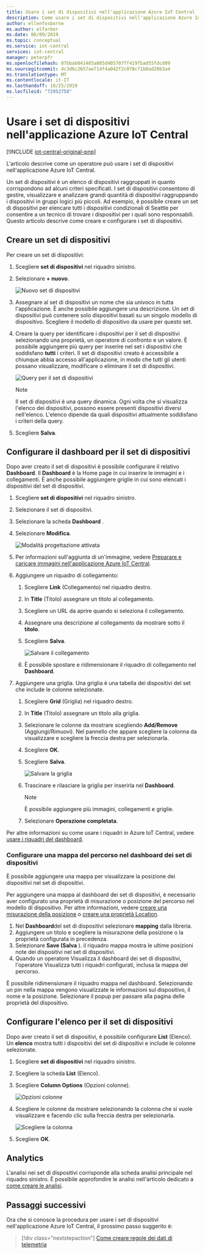 ```yaml
---
title: Usare i set di dispositivi nell'applicazione Azure IoT Central | Microsoft Docs
description: Come usare i set di dispositivi nell'applicazione Azure IoT Central in qualità di operatore.
author: ellenfosborne
ms.author: elfarber
ms.date: 06/09/2019
ms.topic: conceptual
ms.service: iot-central
services: iot-central
manager: peterpfr
ms.openlocfilehash: 87bbab041405a085d405707ff419fbad55fdcd09
ms.sourcegitcommit: 4c3d6c2657ae714f4a042f2c078cf1b0ad20b3a4
ms.translationtype: MT
ms.contentlocale: it-IT
ms.lasthandoff: 10/25/2019
ms.locfileid: "72952758"
---
```

# <a name="use-device-sets-in-your-azure-iot-central-application"></a>Usare i set di dispositivi nell'applicazione Azure IoT Central

[!INCLUDE [iot-central-original-pnp](../../../includes/iot-central-original-pnp-note.md)]

L'articolo descrive come un operatore può usare i set di dispositivi nell'applicazione Azure IoT Central.

Un set di dispositivi è un elenco di dispositivi raggruppati in quanto corrispondono ad alcuni criteri specificati. I set di dispositivi consentono di gestire, visualizzare e analizzare grandi quantità di dispositivi raggruppando i dispositivi in gruppi logici più piccoli. Ad esempio, è possibile creare un set di dispositivi per elencare tutti i dispositivi condizionali di Seattle per consentire a un tecnico di trovare i dispositivi per i quali sono responsabili. Questo articolo descrive come creare e configurare i set di dispositivi.

## <a name="create-a-device-set"></a>Creare un set di dispositivi

Per creare un set di dispositivi:

1. Scegliere **set di dispositivi** nel riquadro sinistro.

1. Selezionare **+ nuovo**.

    ![Nuovo set di dispositivi](media/howto-use-device-sets/image1.png)

1. Assegnare al set di dispositivi un nome che sia univoco in tutta l'applicazione. È anche possibile aggiungere una descrizione. Un set di dispositivi può contenere solo dispositivi basati su un singolo modello di dispositivo. Scegliere il modello di dispositivo da usare per questo set.

1. Creare la query per identificare i dispositivi per il set di dispositivi selezionando una proprietà, un operatore di confronto e un valore. È possibile aggiungere più query per inserire nel set i dispositivi che soddisfano **tutti** i criteri. Il set di dispositivi creato è accessibile a chiunque abbia accesso all'applicazione, in modo che tutti gli utenti possano visualizzare, modificare o eliminare il set di dispositivi.

    ![Query per il set di dispositivi](media/howto-use-device-sets/image2.png)

    > [!NOTE]
    > Il set di dispositivi è una query dinamica. Ogni volta che si visualizza l'elenco dei dispositivi, possono essere presenti dispositivi diversi nell'elenco. L'elenco dipende da quali dispositivi attualmente soddisfano i criteri della query.

1. Scegliere **Salva**.

## <a name="configure-the-dashboard-for-your-device-set"></a>Configurare il dashboard per il set di dispositivi

Dopo aver creato il set di dispositivi è possibile configurare il relativo **Dashboard**. Il **Dashboard** è la Home page in cui inserire le immagini e i collegamenti. È anche possibile aggiungere griglie in cui sono elencati i dispositivi del set di dispositivi.

1. Scegliere **set di dispositivi** nel riquadro sinistro.

1. Selezionare il set di dispositivi.

1. Selezionare la scheda **Dashboard** .

1. Selezionare **Modifica**.

    ![Modalità progettazione attivata](media/howto-use-device-sets/image3.png)

1. Per informazioni sull'aggiunta di un'immagine, vedere [Preparare e caricare immagini nell'applicazione Azure IoT Central](howto-prepare-images.md).

1. Aggiungere un riquadro di collegamento:
    1. Scegliere **Link** (Collegamento) nel riquadro destro.
    1. In **Title** (Titolo) assegnare un titolo al collegamento.
    1. Scegliere un URL da aprire quando si seleziona il collegamento.
    1. Assegnare una descrizione al collegamento da mostrare sotto il **titolo**.
    1. Scegliere **Salva**.

        ![Salvare il collegamento](media/howto-use-device-sets/image7.png)

    1. È possibile spostare e ridimensionare il riquadro di collegamento nel **Dashboard**.

1. Aggiungere una griglia. Una griglia è una tabella dei dispositivi del set che include le colonne selezionate.
    1. Scegliere **Grid** (Griglia) nel riquadro destro.
    1. In **Title** (Titolo) assegnare un titolo alla griglia.
    1. Selezionare le colonne da mostrare scegliendo **Add/Remove** (Aggiungi/Rimuovi). Nel pannello che appare scegliere la colonna da visualizzare e scegliere la freccia destra per selezionarla.
    1. Scegliere **OK**.
    1. Scegliere **Salva**.

        ![Salvare la griglia](media/howto-use-device-sets/image9.png)

    1. Trascinare e rilasciare la griglia per inserirla nel **Dashboard**.

        > [!NOTE]
        > È possibile aggiungere più immagini, collegamenti e griglie.
  
    1. Selezionare **Operazione completata**.

Per altre informazioni su come usare i riquadri in Azure IoT Central, vedere [usare i riquadri del dashboard](howto-use-tiles.md).

### <a name="configure-a-location-map-in-your-device-sets-dashboard"></a>Configurare una mappa del percorso nel dashboard dei set di dispositivi

È possibile aggiungere una mappa per visualizzare la posizione dei dispositivi nel set di dispositivi.

Per aggiungere una mappa al dashboard dei set di dispositivi, è necessario aver configurato una proprietà di misurazione o posizione del percorso nel modello di dispositivo. Per altre informazioni, vedere [creare una misurazione della posizione](howto-set-up-template.md) o [creare una proprietà Location](howto-set-up-template.md).

1. Nel **Dashboard**del set di dispositivi selezionare **mapping** dalla libreria.
2. Aggiungere un titolo e scegliere la misurazione della posizione o la proprietà configurata in precedenza.
3. Selezionare **Save (Salva** ). il riquadro mappa mostra le ultime posizioni note dei dispositivi nel set di dispositivi.
4. Quando un operatore Visualizza il dashboard dei set di dispositivi, l'operatore Visualizza tutti i riquadri configurati, inclusa la mappa del percorso.

È possibile ridimensionare il riquadro mappa nel dashboard. Selezionando un pin nella mappa vengono visualizzate le informazioni sul dispositivo, il nome e la posizione. Selezionare il popup per passare alla pagina delle proprietà del dispositivo.

## <a name="configure-the-list-for-your-device-set"></a>Configurare l'elenco per il set di dispositivi

Dopo aver creato il set di dispositivi, è possibile configurare **List** (Elenco). Un **elenco** mostra tutti i dispositivi del set di dispositivi e include le colonne selezionate.

1. Scegliere **set di dispositivi** nel riquadro sinistro.

1. Scegliere la scheda **List** (Elenco).

1. Scegliere **Column Options** (Opzioni colonne).

    ![Opzioni colonne](media/howto-use-device-sets/image11.png)

1. Scegliere le colonne da mostrare selezionando la colonna che si vuole visualizzare e facendo clic sulla freccia destra per selezionarla.

    ![Scegliere la colonna](media/howto-use-device-sets/image12.png)

1. Scegliere **OK**.

## <a name="analytics"></a>Analytics

L'analisi nei set di dispositivi corrisponde alla scheda analisi principale nel riquadro sinistro. È possibile approfondire le analisi nell'articolo dedicato a [come creare le analisi](howto-use-device-sets.md).

## <a name="next-steps"></a>Passaggi successivi

Ora che si conosce la procedura per usare i set di dispositivi nell'applicazione Azure IoT Central, il prossimo passo suggerito è:

> [!div class="nextstepaction"]
> [Come creare regole dei dati di telemetria](howto-create-telemetry-rules.md)
